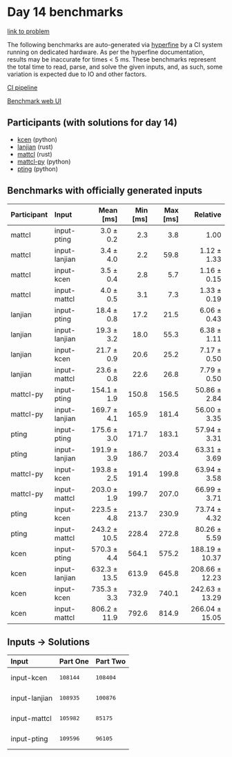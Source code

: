 # Day 14 benchmarks

[link to problem](https://adventofcode.com/2023/day/14)

The following benchmarks are auto-generated via
[hyperfine](https://github.com/sharkdp/hyperfine) by a CI system running on
dedicated hardware. As per the hyperfine documentation, results may be
inaccurate for times < 5 ms. These benchmarks represent the total time to read,
parse, and solve the given inputs, and, as such, some variation is expected due
to IO and other factors.

[CI pipeline](http://ci.papercode.net:8080/teams/main/pipelines/aoc2023)

[Benchmark web UI](https://aoc.ancalagon.black)


## Participants (with solutions for day 14)

- [kcen](https://github.com/kcen/aoc2023) (python)
- [lanjian](https://github.com/lanjian/aoc-2023) (rust)
- [mattcl](https://github.com/mattcl/aoc2023) (rust)
- [mattcl-py](https://github.com/mattcl/aoc2023-py) (python)
- [pting](https://github.com/pting/aoc2023) (python)


## Benchmarks with officially generated inputs

| Participant | Input | Mean [ms] | Min [ms] | Max [ms] | Relative |
|:---|:---|---:|---:|---:|---:|
| mattcl | input-pting | 3.0 ± 0.2 | 2.3 | 3.8 | 1.00 |
| mattcl | input-lanjian | 3.4 ± 4.0 | 2.2 | 59.8 | 1.12 ± 1.33 |
| mattcl | input-kcen | 3.5 ± 0.4 | 2.8 | 5.7 | 1.16 ± 0.15 |
| mattcl | input-mattcl | 4.0 ± 0.5 | 3.1 | 7.3 | 1.33 ± 0.19 |
| lanjian | input-pting | 18.4 ± 0.8 | 17.2 | 21.5 | 6.06 ± 0.43 |
| lanjian | input-lanjian | 19.3 ± 3.2 | 18.0 | 55.3 | 6.38 ± 1.11 |
| lanjian | input-kcen | 21.7 ± 0.9 | 20.6 | 25.2 | 7.17 ± 0.50 |
| lanjian | input-mattcl | 23.6 ± 0.8 | 22.6 | 26.8 | 7.79 ± 0.50 |
| mattcl-py | input-pting | 154.1 ± 1.9 | 150.8 | 156.5 | 50.86 ± 2.84 |
| mattcl-py | input-lanjian | 169.7 ± 4.1 | 165.9 | 181.4 | 56.00 ± 3.35 |
| pting | input-pting | 175.6 ± 3.0 | 171.7 | 183.1 | 57.94 ± 3.31 |
| pting | input-lanjian | 191.9 ± 3.9 | 186.7 | 203.4 | 63.31 ± 3.69 |
| mattcl-py | input-kcen | 193.8 ± 2.5 | 191.4 | 199.8 | 63.94 ± 3.58 |
| mattcl-py | input-mattcl | 203.0 ± 1.9 | 199.7 | 207.0 | 66.99 ± 3.71 |
| pting | input-kcen | 223.5 ± 4.8 | 213.7 | 230.9 | 73.74 ± 4.32 |
| pting | input-mattcl | 243.2 ± 10.5 | 228.4 | 272.8 | 80.26 ± 5.59 |
| kcen | input-pting | 570.3 ± 4.4 | 564.1 | 575.2 | 188.19 ± 10.37 |
| kcen | input-lanjian | 632.3 ± 13.5 | 613.9 | 645.8 | 208.66 ± 12.23 |
| kcen | input-kcen | 735.3 ± 3.3 | 732.9 | 740.1 | 242.63 ± 13.29 |
| kcen | input-mattcl | 806.2 ± 11.9 | 792.6 | 814.9 | 266.04 ± 15.05 |


## Inputs -> Solutions

| Input | Part One | Part Two |
|:---|:---|:---|
|input-kcen|<pre>108144</pre>|<pre>108404</pre>|
|input-lanjian|<pre>108935</pre>|<pre>100876</pre>|
|input-mattcl|<pre>105982</pre>|<pre>85175</pre>|
|input-pting|<pre>109596</pre>|<pre>96105</pre>|